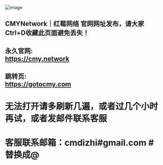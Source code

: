 ![image](https://github.com/caomeicloud/url/blob/master/logo-shu.068cf5f9.png)
## CMYNetwork｜红莓网络 官网网址发布，请大家Ctrl+D收藏此页面避免丢失！

## 永久官网: <br>https://cmy.network
## 跳转页: <br>https://gotocmy.com


# 无法打开请多刷新几遍，或者过几个小时再试，或者发邮件联系客服
# 客服联系邮箱：cmdizhi#gmail.com #替换成@
